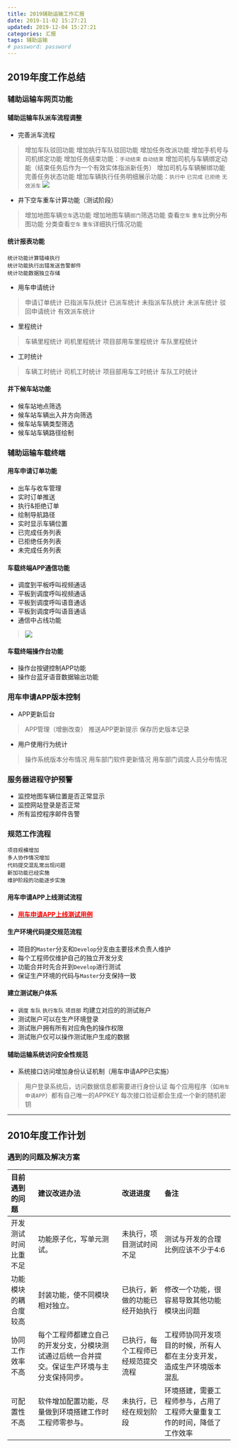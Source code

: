 ```yaml
---
title: 2019辅助运输工作汇报
date: 2019-11-02 15:27:21
updated: 2019-12-04 15:27:21
categories: 汇报
tags: 辅助运输
# password: password
---
```


##  2019年度工作总结

### 辅助运输车网页功能

#### 辅助运输车队派车流程调整
* 完善派车流程
> 增加车队驳回功能
> 增加执行车队驳回功能
> 增加任务改派功能
> 增加手机号与司机绑定功能
> 增加任务结束功能：`手动结束` `自动结束`
> 增加司机与车辆绑定动能（结束任务后作为一个有效实体指派新任务）
> 增加司机与车辆解绑功能
> 完善任务状态功能
> 增加车辆执行任务明细展示功能：`执行中` `已完成` `已拒绝` `无效派车`
> ![](辅助运输派车任务流程.jpg)

* 井下空车重车计算功能（测试阶段）
> 增加地图车辆`空车`选功能
> 增加地图车辆`部门`筛选功能
> 查看`空车` `重车`比例分布图功能
> 分类查看`空车` `重车`详细执行情况功能

#### 统计报表功能


```
统计功能计算错峰执行
统计功能执行出错发送告警邮件
统计功能数据独立存储

```

* 用车申请统计
> 申请订单统计
> 已指派车队统计
> 已派车统计
> 未指派车队统计
> 未派车统计
> 驳回申请统计
> 有效派车统计

* 里程统计
> 车辆里程统计
> 司机里程统计
> 项目部用车里程统计
> 车队里程统计

* 工时统计
> 车辆工时统计
> 司机工时统计
> 项目部用车工时统计
> 车队工时统计


#### 井下候车站功能
* 候车站地点筛选
* 候车站车辆出入井方向筛选
* 候车站车辆类型筛选
* 候车站车辆路径绘制

### 辅助运输车载终端

#### 用车申请订单功能
* 出车与收车管理
* 实时订单推送
* 执行&拒绝订单
* 绘制导航路径
* 实时显示车辆位置
* 已完成任务列表
* 已拒绝任务列表
* 未完成任务列表

#### 车载终端APP通信功能
* 调度到平板呼叫视频通话
* 平板到调度呼叫视频通话
* 平板到调度呼叫语音通话
* 平板到调度呼叫语音通话
* 通信中占线功能
> ![](辅助运输二期占线流程.jpg)

#### 车载终端操作台功能
* 操作台按键控制APP功能
* 操作台蓝牙语音数据输出功能


### 用车申请APP版本控制
* APP更新后台
> APP管理（增删改查）
> 推送APP更新提示
> 保存历史版本记录

* 用户使用行为统计
> 操作系统版本分布情况
> 用车部门软件更新情况
> 用车部门调度人员分布情况

### 服务器进程守护预警
* 监控地图车辆位置是否正常显示
* 监控网站登录是否正常
* 所有监控程序邮件告警

### 规范工作流程
```
项目规模增加
多人协作情况增加
代码提交混乱常出现问题
新加功能已经实施
维护阶段的功能逐步实施
```
#### 用车申请APP上线测试流程
* [<font color="red">**用车申请APP上线测试用例**</font>](https://rhtect.github.io/2019/07/03/wendang20190703/)

#### 生产环境代码提交规范流程
* 项目的`Master`分支和`Develop`分支由主要技术负责人维护
* 每个工程师仅维护自己的独立开发分支
* 功能合并时先合并到`Develop`进行测试
* 保证生产环境的代码与`Master`分支保持一致

#### 建立测试账户体系
* `调度` `车队` `执行车队` `项目部` 均建立对应的的测试账户
* 测试账户可以在生产环境登录
* 测试账户拥有所有对应角色的操作权限
* 测试账户仅可以操作测试账户生成的数据

#### 辅助运输系统访问安全性规范
* 系统接口访问增加身份认证机制（用车申请APP已实施）
> 用户登录系统后，访问数据信息都需要进行身份认证
> 每个应用程序（如`用车申请APP`）都有自己唯一的APPKEY
> 每次接口验证都会生成一个新的随机密钥

---

##  2010年度工作计划

### 遇到的问题及解决方案
| 目前遇到的问题 |  建议改进办法  | 改进进度  | 备注  | 
| :------ | :---- | :---- | :---- |
| 开发测试时间比重不足    | 功能原子化，写单元测试。 | 未执行，项目测试时间不足 | 测试与开发的合理比例应该不少于4:6 |
| 功能模块的耦合度较高   | 封装功能，使不同模块相对独立。 | 已执行，新做的功能已经开始执行 | 修改一个功能，很容易导致其他功能模块出问题 |
| 协同工作效率不高  | 每个工程师都建立自己的开发分支，分模块测试通过后统一合并提交。保证生产环境与主分支保持同步。 | 已执行，每个工程师已经规范提交流程 | 工程师协同开发项目的时候，所有人都在主分支开发，造成生产环境版本混乱 |
| 可配置性不高  | 软件增加配置功能，尽量做到环境搭建工作时工程师零参与。 | 未执行，已经在规划阶段 | 环境搭建，需要工程师参与，占用了工程师大量重复工作的时间，降低了工作效率 |
